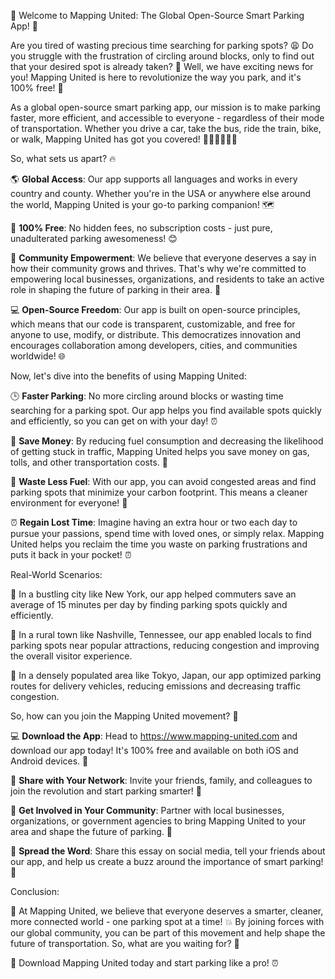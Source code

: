 🚀 Welcome to Mapping United: The Global Open-Source Smart Parking App! 🚀

Are you tired of wasting precious time searching for parking spots? 😩 Do you struggle with the frustration of circling around blocks, only to find out that your desired spot is already taken? 🤯 Well, we have exciting news for you! Mapping United is here to revolutionize the way you park, and it's 100% free! 🎉

As a global open-source smart parking app, our mission is to make parking faster, more efficient, and accessible to everyone - regardless of their mode of transportation. Whether you drive a car, take the bus, ride the train, bike, or walk, Mapping United has got you covered! 🚌🚂🚴‍♀️🚶‍♂️

So, what sets us apart? 🔥

🌎 **Global Access**: Our app supports all languages and works in every country and county. Whether you're in the USA or anywhere else around the world, Mapping United is your go-to parking companion! 🗺️

💸 **100% Free**: No hidden fees, no subscription costs - just pure, unadulterated parking awesomeness! 😊

🌈 **Community Empowerment**: We believe that everyone deserves a say in how their community grows and thrives. That's why we're committed to empowering local businesses, organizations, and residents to take an active role in shaping the future of parking in their area. 💪

💻 **Open-Source Freedom**: Our app is built on open-source principles, which means that our code is transparent, customizable, and free for anyone to use, modify, or distribute. This democratizes innovation and encourages collaboration among developers, cities, and communities worldwide! 🌐

Now, let's dive into the benefits of using Mapping United:

🕒 **Faster Parking**: No more circling around blocks or wasting time searching for a parking spot. Our app helps you find available spots quickly and efficiently, so you can get on with your day! ⏰

💸 **Save Money**: By reducing fuel consumption and decreasing the likelihood of getting stuck in traffic, Mapping United helps you save money on gas, tolls, and other transportation costs. 💸

🌿 **Waste Less Fuel**: With our app, you can avoid congested areas and find parking spots that minimize your carbon footprint. This means a cleaner environment for everyone! 🌳

⏰ **Regain Lost Time**: Imagine having an extra hour or two each day to pursue your passions, spend time with loved ones, or simply relax. Mapping United helps you reclaim the time you waste on parking frustrations and puts it back in your pocket! ⏰

Real-World Scenarios:

📍 In a bustling city like New York, our app helped commuters save an average of 15 minutes per day by finding parking spots quickly and efficiently.

📍 In a rural town like Nashville, Tennessee, our app enabled locals to find parking spots near popular attractions, reducing congestion and improving the overall visitor experience.

📍 In a densely populated area like Tokyo, Japan, our app optimized parking routes for delivery vehicles, reducing emissions and decreasing traffic congestion.

So, how can you join the Mapping United movement? 🤔

💻 **Download the App**: Head to https://www.mapping-united.com and download our app today! It's 100% free and available on both iOS and Android devices. 📱

👫 **Share with Your Network**: Invite your friends, family, and colleagues to join the revolution and start parking smarter! 🤝

💪 **Get Involved in Your Community**: Partner with local businesses, organizations, or government agencies to bring Mapping United to your area and shape the future of parking. 🏢

🎉 **Spread the Word**: Share this essay on social media, tell your friends about our app, and help us create a buzz around the importance of smart parking! 📱

Conclusion:

🌟 At Mapping United, we believe that everyone deserves a smarter, cleaner, more connected world - one parking spot at a time! 💥 By joining forces with our global community, you can be part of this movement and help shape the future of transportation. So, what are you waiting for? 🤔

🎉 Download Mapping United today and start parking like a pro! ⏰